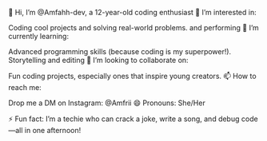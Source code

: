 👋 Hi, I’m @Amfahh-dev, a 12-year-old coding enthusiast
👀 I’m interested in:

Coding cool projects and solving real-world problems.
 and performing 
🌱 I’m currently learning:

Advanced programming skills (because coding is my superpower!).
Storytelling and editing 
💞️ I’m looking to collaborate on:

Fun coding projects, especially ones that inspire young creators.
📫 How to reach me:

Drop me a DM on Instagram: @Amfrii
😄 Pronouns: She/Her

⚡ Fun fact: I’m a techie who can crack a joke, write a song, and debug code—all in one afternoon!
